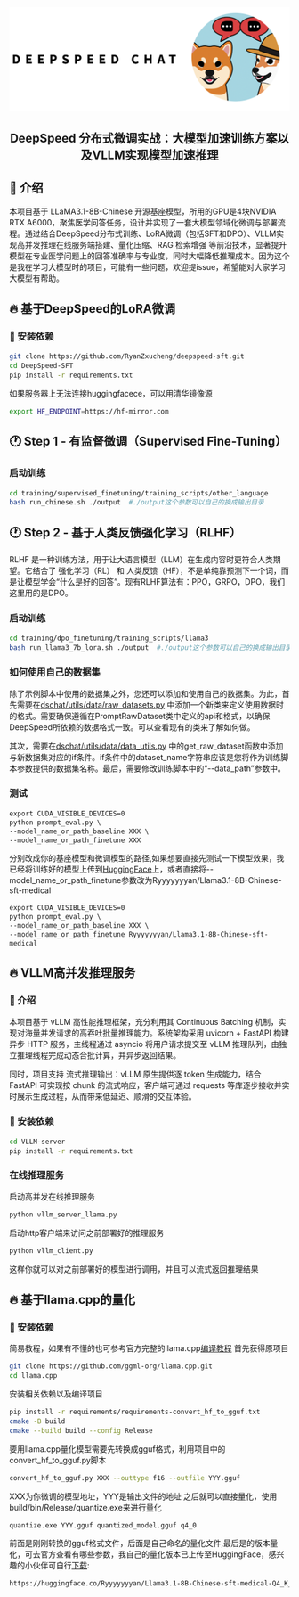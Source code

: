 <p align="center">

<img src="./DeepSpeed-SFT/assets/image/ds-shiba.png" alt="DeepSpeed Shiba Inu!"/>

</p>

<div align="center">

## DeepSpeed 分布式微调实战：大模型加速训练方案以及VLLM实现模型加速推理

</div>

## 🚀 介绍
本项目基于 LLaMA3.1-8B-Chinese 开源基座模型，所用的GPU是4块NVIDIA RTX A6000，聚焦医学问答任务，设计并实现了一套大模型领域化微调与部署流程。通过结合DeepSpeed分布式训练、LoRA微调（包括SFT和DPO）、VLLM实现高并发推理在线服务端搭建、量化压缩、RAG 检索增强 等前沿技术，显著提升模型在专业医学问题上的回答准确率与专业度，同时大幅降低推理成本。因为这个是我在学习大模型时的项目，可能有一些问题，欢迎提issue，希望能对大家学习大模型有帮助。
## 🔥 基于DeepSpeed的LoRA微调

### 🐼 安装依赖
```bash
git clone https://github.com/RyanZxucheng/deepspeed-sft.git
cd DeepSpeed-SFT
pip install -r requirements.txt
```
如果服务器上无法连接huggingfacece，可以用清华镜像源
```bash
export HF_ENDPOINT=https://hf-mirror.com
```
## 🕐 Step 1 - 有监督微调（Supervised Fine-Tuning）
###  启动训练
```bash
cd training/supervised_finetuning/training_scripts/other_language
bash run_chinese.sh ./output  #./output这个参数可以自己的换成输出目录
```

## 🕐 Step 2 - 基于人类反馈强化学习（RLHF）
RLHF 是一种训练方法，用于让大语言模型（LLM）在生成内容时更符合人类期望。它结合了 强化学习（RL） 和 人类反馈（HF），不是单纯靠预测下一个词，而是让模型学会“什么是好的回答”。现有RLHF算法有：PPO，GRPO，DPO，我们这里用的是DPO。
###  启动训练
```bash
cd training/dpo_finetuning/training_scripts/llama3
bash run_llama3_7b_lora.sh ./output  #./output这个参数可以自己的换成输出目录
```

###  如何使用自己的数据集
除了示例脚本中使用的数据集之外，您还可以添加和使用自己的数据集。为此，首先需要在[dschat/utils/data/raw_datasets.py](https://github.com/RyanZxucheng/deepspeed-sft/blob/main/DeepSpeed-SFT/dschat/utils/data/raw_datasets.py) 中添加一个新类来定义使用数据时的格式。需要确保遵循在PromptRawDataset类中定义的api和格式，以确保DeepSpeed所依赖的数据格式一致。可以查看现有的类来了解如何做。

其次，需要在[dschat/utils/data/data_utils.py](https://github.com/RyanZxucheng/deepspeed-sft/blob/main/DeepSpeed-SFT/dschat/utils/data/data_utils.py)
中的get_raw_dataset函数中添加与新数据集对应的if条件。if条件中的dataset_name字符串应该是您将作为训练脚本参数提供的数据集名称。最后，需要修改训练脚本中的“--data_path”参数中。

###  测试

```
export CUDA_VISIBLE_DEVICES=0
python prompt_eval.py \
--model_name_or_path_baseline XXX \
--model_name_or_path_finetune XXX
```
分别改成你的基座模型和微调模型的路径,如果想要直接先测试一下模型效果，我已经将训练好的模型上传到[HuggingFace](https://huggingface.co/Ryyyyyyyan/Llama3.1-8B-Chinese-sft-medical)上，或者直接将--model_name_or_path_finetune参数改为Ryyyyyyyan/Llama3.1-8B-Chinese-sft-medical
```
export CUDA_VISIBLE_DEVICES=0
python prompt_eval.py \
--model_name_or_path_baseline XXX \
--model_name_or_path_finetune Ryyyyyyyan/Llama3.1-8B-Chinese-sft-medical
```
## 🔥 VLLM高并发推理服务
### 🚀 介绍
本项目基于 vLLM 高性能推理框架，充分利用其 Continuous Batching 机制，实现对海量并发请求的高吞吐批量推理能力。系统架构采用 uvicorn + FastAPI 构建异步 HTTP 服务，主线程通过 asyncio 将用户请求提交至 vLLM 推理队列，由独立推理线程完成动态合批计算，并异步返回结果。

同时，项目支持 流式推理输出：vLLM 原生提供逐 token 生成能力，结合 FastAPI 可实现按 chunk 的流式响应，客户端可通过 requests 等库逐步接收并实时展示生成过程，从而带来低延迟、顺滑的交互体验。
### 🐼 安装依赖
```bash
cd VLLM-server
pip install -r requirements.txt
```
###  在线推理服务
启动高并发在线推理服务
```bash
python vllm_server_llama.py
```
启动http客户端来访问之前部署好的推理服务
```bash
python vllm_client.py
```
这样你就可以对之前部署好的模型进行调用，并且可以流式返回推理结果
## 🔥 基于llama.cpp的量化
### 🐼 安装依赖
简易教程，如果有不懂的也可参考官方完整的llama.cpp[编译教程](https://github.com/ggml-org/llama.cpp/blob/master/docs/build.md)
首先获得原项目
```bash
git clone https://github.com/ggml-org/llama.cpp.git
cd llama.cpp
```
安装相关依赖以及编译项目
```bash
pip install -r requirements/requirements-convert_hf_to_gguf.txt
cmake -B build
cmake --build build --config Release
```
要用llama.cpp量化模型需要先转换成gguf格式，利用项目中的convert_hf_to_gguf.py脚本
```bash
convert_hf_to_gguf.py XXX --outtype f16 --outfile YYY.gguf
```
XXX为你微调的模型地址，YYY是输出文件的地址
之后就可以直接量化，使用 build/bin/Release/quantize.exe来进行量化
```bash
quantize.exe YYY.gguf quantized_model.gguf q4_0
```
前面是刚刚转换的gguf格式文件，后面是自己命名的量化文件,最后是的版本量化，可去官方查看有哪些参数，我自己的量化版本已上传至HuggingFace，感兴趣的小伙伴可自行[下载](https://huggingface.co/Ryyyyyyyan/Llama3.1-8B-Chinese-sft-medical-Q4_K_M-GGUF):
```bash
https://huggingface.co/Ryyyyyyyan/Llama3.1-8B-Chinese-sft-medical-Q4_K_M-GGUF
```



